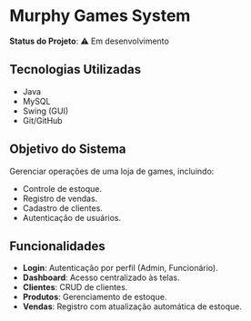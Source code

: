 # Murphy Games System

**Status do Projeto**: ⚠️ Em desenvolvimento

## Tecnologias Utilizadas
- Java 
- MySQL
- Swing (GUI)
- Git/GitHub



## Objetivo do Sistema
Gerenciar operações de uma loja de games, incluindo:
- Controle de estoque.
- Registro de vendas.
- Cadastro de clientes.
- Autenticação de usuários.

## Funcionalidades
- **Login**: Autenticação por perfil (Admin, Funcionário).
- **Dashboard**: Acesso centralizado às telas.
- **Clientes**: CRUD de clientes.
- **Produtos**: Gerenciamento de estoque.
- **Vendas**: Registro com atualização automática de estoque.
